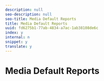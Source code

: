 ```yaml
---
description: null
seo-description: null
seo-title: Media Default Reports
title: Media Default Reports
uuid: fd6275b1-77ab-4834-a7ac-1ab38108de6c
index: y
internal: n
snippet: y
translate: y
---
```


# Media Default Reports

